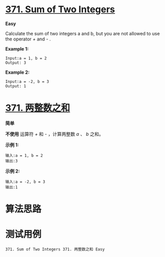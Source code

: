 # [371. Sum of Two Integers][enTitle]

**Easy**

Calculate the sum of two integers a and b, but you are not allowed to use the operator  *+*  and  *-* .


**Example 1:** 

```
Input:a = 1, b = 2
Output: 3
```


**Example 2:** 

```
Input:a = -2, b = 3
Output: 1
```






# [371. 两整数之和][cnTitle]

**简单**

**不使用** 运算符  *+*  和  *-*  ​​​​​​​，计算两整数 ​​​​​​​ *a*  、 *b*  ​​​​​​​之和。

**示例 1:** 

```
输入:a = 1, b = 2
输出:3

```

**示例 2:** 

```
输入:a = -2, b = 3
输出:1
```




# 算法思路

# 测试用例
```
371. Sum of Two Integers 371. 两整数之和 Easy
```

[enTitle]: https://leetcode.com/problems/sum-of-two-integers/
[cnTitle]: https://leetcode-cn.com/problems/sum-of-two-integers/
